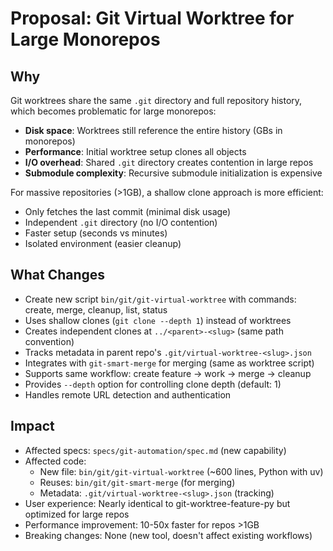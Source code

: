 # Proposal: Git Virtual Worktree for Large Monorepos

## Why

Git worktrees share the same `.git` directory and full repository history, which becomes problematic for large monorepos:
- **Disk space**: Worktrees still reference the entire history (GBs in monorepos)
- **Performance**: Initial worktree setup clones all objects
- **I/O overhead**: Shared `.git` directory creates contention in large repos
- **Submodule complexity**: Recursive submodule initialization is expensive

For massive repositories (>1GB), a shallow clone approach is more efficient:
- Only fetches the last commit (minimal disk usage)
- Independent `.git` directory (no I/O contention)
- Faster setup (seconds vs minutes)
- Isolated environment (easier cleanup)

## What Changes

- Create new script `bin/git/git-virtual-worktree` with commands: create, merge, cleanup, list, status
- Uses shallow clones (`git clone --depth 1`) instead of worktrees
- Creates independent clones at `../<parent>-<slug>` (same path convention)
- Tracks metadata in parent repo's `.git/virtual-worktree-<slug>.json`
- Integrates with `git-smart-merge` for merging (same as worktree script)
- Supports same workflow: create feature → work → merge → cleanup
- Provides `--depth` option for controlling clone depth (default: 1)
- Handles remote URL detection and authentication

## Impact

- Affected specs: `specs/git-automation/spec.md` (new capability)
- Affected code:
  - New file: `bin/git/git-virtual-worktree` (~600 lines, Python with uv)
  - Reuses: `bin/git/git-smart-merge` (for merging)
  - Metadata: `.git/virtual-worktree-<slug>.json` (tracking)
- User experience: Nearly identical to git-worktree-feature-py but optimized for large repos
- Performance improvement: 10-50x faster for repos >1GB
- Breaking changes: None (new tool, doesn't affect existing workflows)
